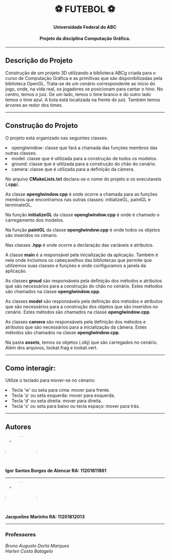 <h1 align="center"> ⚽ FUTEBOL ⚽</h1>

<h4 align="center"> 	
	Universidade Federal do ABC
</h4>
<h4 align="center"> 	
	Projeto da disciplina <b>Computação Gráfica</b>.
</h4>

--- 

## Descrição do Projeto
<p>Construção de um projeto 3D utilizando a biblioteca ABCg criada para o curso de Computação Gráfica  e as primitivas que são disponibilizadas pela biblioteca OpenGL. Trata-se de um cenário correspondente ao inicio do jogo, onde, na vida real, os jogadores se posicionam para cantar o hino. No centro, temos o juiz. De um lado, temos o time branco e do outro lado temos o time azul. A bola está localizada na frente do juiz. Também temos árvores ao redor dos times. </p>

--- 

## Construção do Projeto 
<p> O projeto está organizado nas seguintes classes: 
<li> openglwindow: classe que fará a chamada das funções membros das outras classes. </li>
<li> model: classe que é utilizada para a construção de todos os modelos.</li>
<li> ground: classe que é utilizada para a construção do chão do cenário.</li> 
<li> camera: classe que é utilizada para a definição da câmera.</li>

No arquivo <b>CMakeLists.txt</b> declara-se o nome do projeto e os executaveis (<b>.cpp</b>).

As classe <b>openglwindow.cpp</b> é onde ocorre a chamada para as funções membros que encontramos nas outras classes: initializeGL, paintGL e terminateGL. 

Na função <b>initializeGL</b> da classe <b>openglwindow.cpp</b> é onde é chamado o carregamento dos modelos.

Na função <b>paintGL</b> da classe <b>openglwindow.cpp</b> é onde todos os objetos são inseridos no cénario. 

Nas classes <b>.hpp</b> é onde ocorre a declaração das variáveis e atributos. 

A classe <b>main</b> é a responsável pela inicialização da aplicação. Também é nela onde incluimos os cabeçavelhos das bibliotecas que permite que utilizemos suas classes e funções e onde configuramos a janela da aplicação.

As classes <b>groud</b> são responsáveis pela definição dos métodos e atributos que são necessários para a construção do chão no cenário. Estes métodos são chamados na classe <b>openglwindow.cpp</b>.

As classes <b>model</b> são responsáveis pela definição dos métodos e atributos que são necessários para a construção dos objetos que são inseridos no cenário. Estes métodos são chamados na classe <b>openglwindow.cpp</b>.

As classes <b>camera</b> são responsáveis pela definição dos métodos e atributos que são necessários para a inicialização da câmera. Estes métodos são chamados na classe <b>openglwindow.cpp</b>.

Na pasta <b>assets</b>, temos os objetos (.obj) que são carregados no cenário. Além dos arquivos, lookat.frag e lookat.vert.

---

## Como interagir:

Utilize o teclado para mover-se no cénario:
<li>Tecla 'w' ou seta para cima: mover para frente. </li>
<li>Tecla 'a' ou seta esquerda: mover para esquerda. </li>
<li>Tecla 'd' ou seta direita: mover para direita.</li>
<li>Tecla 's' ou seta para baixo ou tecla espaço: mover para trás.

---

## Autores

<img style="border-radius: 50%;" src="https://avatars.githubusercontent.com/u/48994130?v=4" width="100px;" alt=""/>
 <br />
 <b>Igor Santos Borges de Alencar RA: 11201811861 </b> 

---

 <img style="border-radius: 50%;" src="https://avatars.githubusercontent.com/u/63355502?s=400&u=96d53188071a061d643b78620ba76d09c2e3bfb9&v=4" width="100px;" alt=""/>
 <br />
 <b>Jacqueline Marinho RA: 11201812013</b> 
 
 ---
 

### Professores

<i>Bruno Augusto Dorta Marques \
Harlen Costa Batagelo </i> 
</p>



